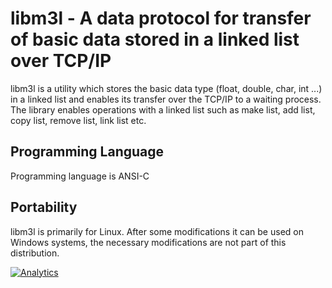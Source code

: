 libm3l - A data protocol for transfer of basic data stored in a linked list over TCP/IP
=======================================================================================

libm3l is a utility which stores the basic data type (float, double, char, int ...) in 
a linked list and enables its transfer over the TCP/IP to a waiting process.
The library enables operations with a linked list such as make list, add list, copy list, remove list,
link list etc.


Programming Language
--------------------

Programming language is ANSI-C

Portability
-----------

libm3l is primarily for Linux. After some modifications it can be used
on Windows systems, the necessary modifications are not part of this distribution.


[![Analytics](https://ga-beacon.appspot.com/UA-47981720-2/libm3l/readme)](https://github.com/igrigorik/ga-beacon)
